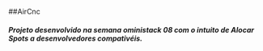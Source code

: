 ##AirCnc

##### Projeto desenvolvido na semana oministack 08 com o intuito de Alocar Spots a desenvolvedores compativéis. 
